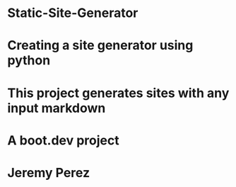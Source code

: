 # Static-Site-Generator
# Creating a site generator using python
# This project generates sites with any input markdown

# A boot.dev project
# Jeremy Perez
